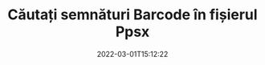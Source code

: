 ---
############################# Static ############################
layout: "auto-gen-signature"
date: 2022-03-01T15:12:22
draft: false
operation: Search
signaturetype: Barcode
fileformat: Ppsx
productName: .NET
lang: ro
productCode: net
otherformats: pdf doc docx docm dot dotm dotx odt ott rtf xls xlsx xlsm xlsb csv ods ots xltx xltm ppt pptx pps ppsx odp otp potx potm pptm ppsm png jpg bmp gif tiff svg webp wmf
breadcrumb: Search Barcode signatures at Ppsx with C#

############################# Head ############################
head_title: "Căutați semnături Barcode în fișierul Ppsx în C#"
head_description: "Utilizați .NET pentru a căuta semnături Barcode în fișiere Ppsx folosind câteva rânduri de cod."

############################# Header ############################
title: "Căutați semnături Barcode în fișierul Ppsx"
description: "API-ul nativ .NET permite căutarea semnăturilor Barcode în fișierele Ppsx deja semnate. Efectuați o căutare avansată de semnătură electronică în documentele dvs. Ppsx folosind câteva rânduri de cod."
bg_image: "https://cms.admin.containerize.com/templates/aspose/App_Themes/V3/images/bg/header1.png"
bg_overlay: false
button:
    enable: true

############################# SubMenu ############################
submenu:
    enable: true

    left:
        img_alt: "GroupDocs.Signature for .NET"
        image: "https://cms.admin.containerize.com/templates/groupdocs/images/product-logos/90x90-noborder/groupdocsature-net.png"
        product: "GroupDocs.Signature"
        platform: ".NET"



############################# About ############################
about:
    enable: true
    title: "Despre GroupDocs.Signature for .NET API"
    content: |
        [GroupDocs.Signature for .NET](https://products.groupdocs.com/signature/net/) oferă .NET API pentru procesarea documentelor folosind diferite tipuri de semnături, cum ar fi texte, imagini, certificate digitale, coduri de bare, coduri QR, ștampile sau metadate. Utilizatorii pot adăuga, șterge, actualiza, verifica sau căuta semnături electronice în PDF-uri, documente MS Word, registre de lucru MS Excel, prezentări MS PowerPoint, fișiere Adobe Photoshop și diferite formate de imagine, cu suport suplimentar pentru personalizarea proprietăților semnăturilor după cum este necesar.
    

############################# Steps ############################
steps:
    enable: true
    title_left: "Cum să căutați semnături Barcode în Ppsx"
    content_left: |
        [GroupDocs.Signature for .NET](https://products.groupdocs.com/signature/net/) facilitează pentru dezvoltatorii .NET să caute semnături Barcode în fișierele Ppsx din aplicațiile lor prin implementarea câțiva pași simpli.
        
        * Creați o nouă instanță a clasei Signature și treceți calea documentului sursă ca parametru de constructor.
        * Instanciați obiectul SearchOptions în funcție de cerințele dvs. și specificați opțiunile de căutare.
        * Apelați metoda Search a instanței clasei Signature și transmiteți-i SearchOptions.
        * Procesați rezultatele căutării în funcție de cerințele dvs.

    title_right: "Cerințe de sistem"
    content_right: |
        GroupDocs.Signature for .NET sunt acceptate pe toate platformele și sistemele de operare majore. Înainte de a executa codul de mai jos, vă rugăm să vă asigurați că aveți următoarele cerințe preliminare instalate pe sistemul dumneavoastră.

        * Sisteme de operare: Microsoft Windows, Linux, MacOS
        * Medii de dezvoltare: Microsoft Visual Studio, Xamarin, MonoDevelop
        * Frameworks: .NET Framework, .NET Standard, .NET Core, Mono
        * Descărcați cea mai recentă versiune a GroupDocs.Signature for .NET de la [Nuget](https://www.nuget.org/packages/groupdocs.signature)
         
    code: |
        ```csharp    
        
        // Set up input Ppsx file
        string filePath = "input.ppsx";

        // Instantiate Signature for input file
        using (var signature = new GroupDocs.Signature.Signature(filePath))
        {
                //Create search options
                BarcodeSearchOptions options = new BarcodeSearchOptions()
                {
                    // specify special pages to search on 
                    AllPages = false,
                    // single page number
                    PageNumber = 1,
                    // set up text match type
                    MatchType = TextMatchType.Contains,
                    // specify text pattern to search
                    Text = "Text signature",
                    // return  Barcode images for processing
                    ReturnContent = true,
                    // set up type of returned  Barcode images
                    ReturnContentType = FileType.PNG
                };

                // search for Barcode signatures in Ppsx document
                List<BarcodeSignature> signatures = signature.Search<BarcodeSignature>(options);

                // process signatures which were found                
                foreach (BarcodeSignature item in signatures)
                {
                    //...
                }
        }

        ```

############################# Demos ############################
demos:
    enable: true
    title: "Căutați Barcode semnături electronice Live Demo"
    content: |
       Căutați în document diferite semnături electronice în fișiere Ppsx chiar acum, vizitând site-ul web [GroupDocs.Signature App](https://products.groupdocs.app/signature/family).

        
############################# More Formats ############################
more_formats:
    enable: true
    title: "Căutați alte semnături Barcode folosind C#"
    content: |
        "Căutare de semnături electronice în diverse documente. Găsiți semnături din unul dintre formatele de fișiere populare, așa cum se arată mai jos."
    format: 
           
       
back_to_top:
    enable: true
---